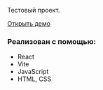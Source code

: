 Тестовый проект.

[Открыть демо](https://alenanemtsova.github.io/test-countdown/) 
### Реализован с помощью:
- React
- Vite
- JavaScript
- HTML, CSS
